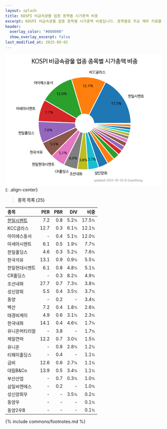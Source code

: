 ```yaml
---
layout: splash
title: KOSPI 비금속광물 업종 종목별 시가총액 비중
excerpt: KOSPI 비금속광물 업종 종목별 시가총액 비중입니다. 종목별로 주요 재무 지표를 함께 표시합니다.
header:
  overlay_color: "#800000"
  show_overlay_excerpt: false
last_modified_at: 2025-09-02
---
```



![KOSPI 비금속광물 업종 종목별 시가총액 비중](/stats/sector/images/kospi_업종_비금속광물_종목.png){: .align-center}


> **종목 목록 (25)**<a id="list"></a>

| **종목** | **PER** | **PBR** | **DIV** | **비중** |
| :------- | ------: | ------: | ------: | -------: |
| [한일시멘트](/300720/) | 7.2 | 0.8 | 5.2<small>%</small> | 17.5<small>%</small> |
| KCC글라스 | 12.7 | 0.3 | 6.1<small>%</small> | 12.1<small>%</small> |
| 아이에스동서 | - | 0.4 | 5.1<small>%</small> | 12.0<small>%</small> |
| 아세아시멘트 | 6.1 | 0.5 | 1.9<small>%</small> | 7.7<small>%</small> |
| 한일홀딩스 | 4.6 | 0.3 | 5.2<small>%</small> | 7.6<small>%</small> |
| 한국석유 | 13.1 | 0.9 | 0.9<small>%</small> | 5.5<small>%</small> |
| 한일현대시멘트 | 6.1 | 0.8 | 4.8<small>%</small> | 5.1<small>%</small> |
| CR홀딩스 | - | 0.3 | 8.2<small>%</small> | 4.9<small>%</small> |
| 조선내화 | 27.7 | 0.7 | 7.3<small>%</small> | 3.8<small>%</small> |
| 성신양회 | 5.5 | 0.4 | 3.5<small>%</small> | 3.7<small>%</small> |
| 동양 | - | 0.2 | - | 3.4<small>%</small> |
| 벽산 | 7.2 | 0.4 | 1.8<small>%</small> | 2.6<small>%</small> |
| 태경비케이 | 4.9 | 0.6 | 3.1<small>%</small> | 2.3<small>%</small> |
| 한국내화 | 14.1 | 0.4 | 4.6<small>%</small> | 1.7<small>%</small> |
| 유니온머티리얼 | - | 3.8 | - | 1.7<small>%</small> |
| 제일연마 | 12.2 | 0.7 | 3.0<small>%</small> | 1.5<small>%</small> |
| 유니온 | - | 0.8 | 2.8<small>%</small> | 1.2<small>%</small> |
| 티웨이홀딩스 | - | 0.4 | - | 1.1<small>%</small> |
| 금비 | 12.6 | 0.6 | 2.7<small>%</small> | 1.1<small>%</small> |
| 대림B&Co | 13.9 | 0.5 | 3.4<small>%</small> | 1.1<small>%</small> |
| 부산산업 | - | 0.7 | 0.3<small>%</small> | 1.0<small>%</small> |
| 삼일씨엔에스 | - | 0.2 | - | 1.0<small>%</small> |
| 성신양회우 | - | - | 3.5<small>%</small> | 0.2<small>%</small> |
| 동양우 | - | - | - | 0.1<small>%</small> |
| 동양2우B | - | - | - | 0.1<small>%</small> |

{% include commons/footnotes.md %}